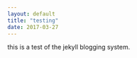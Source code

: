 ```yaml
---
layout: default
title: "testing"
date: 2017-03-27
---
```


this is a test of the jekyll blogging system.

